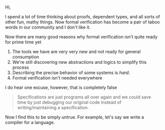 Hi,

I spend a lot of time thinking about proofs, dependent types, and all
sorts of other fun, mathy things. Now formal verification has become a
pair of taboo words in our community and I don't like it.

Now there are many good reasons why formal verification isn't quite
ready for prime time yet

 1. The tools we have are very very new and not ready for general
    consumption
 2. We're still discovering new abstractions and logics to simplify
    this process
 3. Describing the precise behavior of some systems is *hard*.
 4. Formal verification isn't needed everywhere

I do hear one excuse, however, that is completely false

> Specifications are just programs all over again and we could save
> time by just debugging our original code instead of
> writing/maintaining a specification.

Now I find this to be simply untrue. For example, let's say we write a
compiler for a language. 
